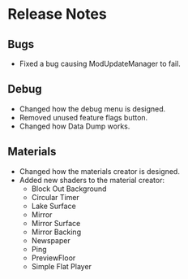# Release Notes

## Bugs
- Fixed a bug causing ModUpdateManager to fail.

## Debug
- Changed how the debug menu is designed.
- Removed unused feature flags button.
- Changed how Data Dump works.

## Materials
- Changed how the materials creator is designed.
- Added new shaders to the material creator:
  - Block Out Background
  - Circular Timer
  - Lake Surface
  - Mirror
  - Mirror Surface
  - Mirror Backing
  - Newspaper
  - Ping
  - PreviewFloor
  - Simple Flat Player